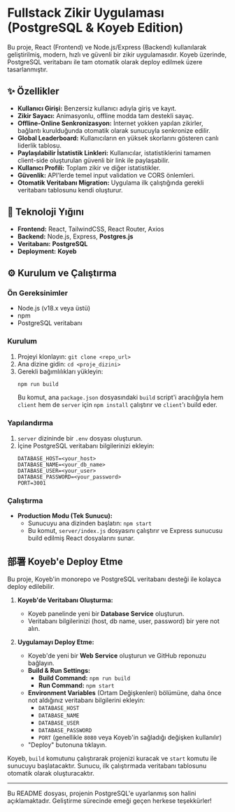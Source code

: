 # Fullstack Zikir Uygulaması (PostgreSQL & Koyeb Edition)

Bu proje, React (Frontend) ve Node.js/Express (Backend) kullanılarak geliştirilmiş, modern, hızlı ve güvenli bir zikir uygulamasıdır. Koyeb üzerinde, PostgreSQL veritabanı ile tam otomatik olarak deploy edilmek üzere tasarlanmıştır.

## ✨ Özellikler

- **Kullanıcı Girişi:** Benzersiz kullanıcı adıyla giriş ve kayıt.
- **Zikir Sayacı:** Animasyonlu, offline modda tam destekli sayaç.
- **Offline-Online Senkronizasyon:** İnternet yokken yapılan zikirler, bağlantı kurulduğunda otomatik olarak sunucuyla senkronize edilir.
- **Global Leaderboard:** Kullanıcıların en yüksek skorlarını gösteren canlı liderlik tablosu.
- **Paylaşılabilir İstatistik Linkleri:** Kullanıcılar, istatistiklerini tamamen client-side oluşturulan güvenli bir link ile paylaşabilir.
- **Kullanıcı Profili:** Toplam zikir ve diğer istatistikler.
- **Güvenlik:** API'lerde temel input validation ve CORS önlemleri.
- **Otomatik Veritabanı Migration:** Uygulama ilk çalıştığında gerekli veritabanı tablosunu kendi oluşturur.

## 🚀 Teknoloji Yığını

- **Frontend:** React, TailwindCSS, React Router, Axios
- **Backend:** Node.js, Express, **Postgres.js**
- **Veritabanı:** **PostgreSQL**
- **Deployment:** **Koyeb**

## ⚙️ Kurulum ve Çalıştırma

### Ön Gereksinimler
- Node.js (v18.x veya üstü)
- npm
- PostgreSQL veritabanı

### Kurulum
1. Projeyi klonlayın: `git clone <repo_url>`
2. Ana dizine gidin: `cd <proje_dizini>`
3. Gerekli bağımlılıkları yükleyin:
   ```bash
   npm run build
   ```
   Bu komut, ana `package.json` dosyasındaki `build` script'i aracılığıyla hem `client` hem de `server` için `npm install` çalıştırır ve `client`'ı build eder.

### Yapılandırma
1. `server` dizininde bir `.env` dosyası oluşturun.
2. İçine PostgreSQL veritabanı bilgilerinizi ekleyin:
   ```
   DATABASE_HOST=<your_host>
   DATABASE_NAME=<your_db_name>
   DATABASE_USER=<your_user>
   DATABASE_PASSWORD=<your_password>
   PORT=3001
   ```

### Çalıştırma
- **Production Modu (Tek Sunucu):**
  - Sunucuyu ana dizinden başlatın: `npm start`
  - Bu komut, `server/index.js` dosyasını çalıştırır ve Express sunucusu build edilmiş React dosyalarını sunar.

## 部署 Koyeb'e Deploy Etme

Bu proje, Koyeb'in monorepo ve PostgreSQL veritabanı desteği ile kolayca deploy edilebilir.

1. **Koyeb'de Veritabanı Oluşturma:**
   - Koyeb panelinde yeni bir **Database Service** oluşturun.
   - Veritabanı bilgilerinizi (host, db name, user, password) bir yere not alın.

2. **Uygulamayı Deploy Etme:**
   - Koyeb'de yeni bir **Web Service** oluşturun ve GitHub reponuzu bağlayın.
   - **Build & Run Settings:**
     - **Build Command:** `npm run build`
     - **Run Command:** `npm start`
   - **Environment Variables** (Ortam Değişkenleri) bölümüne, daha önce not aldığınız veritabanı bilgilerini ekleyin:
     - `DATABASE_HOST`
     - `DATABASE_NAME`
     - `DATABASE_USER`
     - `DATABASE_PASSWORD`
     - `PORT` (genellikle `8080` veya Koyeb'in sağladığı değişken kullanılır)
   - "Deploy" butonuna tıklayın.

Koyeb, `build` komutunu çalıştırarak projenizi kuracak ve `start` komutu ile sunucuyu başlatacaktır. Sunucu, ilk çalıştırmada veritabanı tablosunu otomatik olarak oluşturacaktır.

---

Bu README dosyası, projenin PostgreSQL'e uyarlanmış son halini açıklamaktadır. Geliştirme sürecinde emeği geçen herkese teşekkürler!
